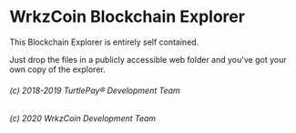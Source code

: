 # WrkzCoin Blockchain Explorer

This Blockchain Explorer is entirely self contained.

Just drop the files in a publicly accessible web folder and you've got your own copy of the explorer.

###### (c) 2018-2019 TurtlePay® Development Team
###### (c) 2020 WrkzCoin Development Team